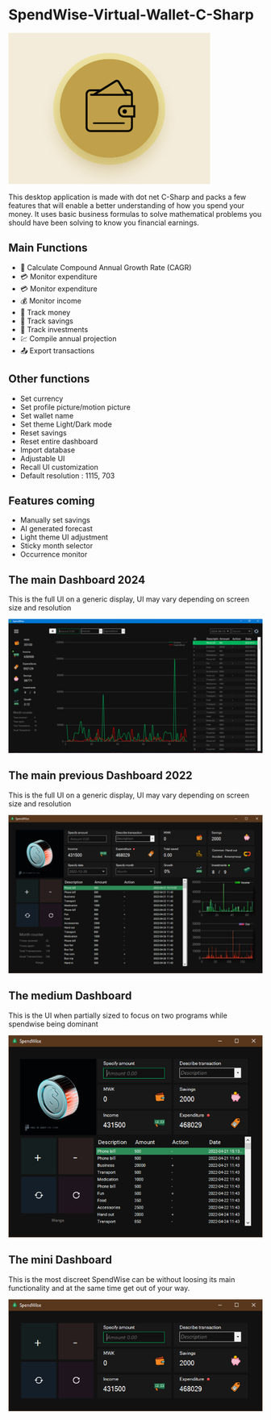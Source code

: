 # SpendWise-Virtual-Wallet-C-Sharp

<img src ="screenshots/splash.gif" alt="Splash screen">

This desktop application is made with dot net C-Sharp and packs a few features that will enable a better understanding of how you spend your money.
It uses basic business formulas to solve mathematical problems you should have been solving to know you financial earnings.

## Main Functions

- 🌱 Calculate Compound Annual Growth Rate (CAGR)
- 💳 Monitor expenditure
- 💳 Monitor expenditure
- 💰 Monitor income
- 💸 Track money
- 🐖 Track savings
- 🥅 Track investments
- 💹 Compile annual projection
- 📤 Export transactions

## Other functions

- Set currency
- Set profile picture/motion picture
- Set wallet name
- Set theme Light/Dark mode
- Reset savings
- Reset entire dashboard
- Import database
- Adjustable UI
- Recall UI customization
- Default resolution : 1115, 703

## Features coming

- Manually set savings
- AI generated forecast
- Light theme UI adjustment
- Sticky month selector
- Occurrence monitor

## The main Dashboard 2024

This is the full UI on a generic display, UI may vary depending on screen size and resolution

<img src ="screenshots/SpendWise-Max-2024.png" alt="Main interface">

## The main previous Dashboard 2022

This is the full UI on a generic display, UI may vary depending on screen size and resolution

<img src ="screenshots/SpendWise-Max.png" alt="Main interface">

## The medium Dashboard

This is the UI when partially sized to focus on two programs while spendwise being dominant

<img src ="screenshots/SpendWise-Mid.png" alt="Medium sized interface">

## The mini Dashboard

This is the most discreet SpendWise can be without loosing its main functionality and at the same time get out of your way.

<img src ="screenshots/SpendWise-Mini.png" alt="Minimal sized interface">
